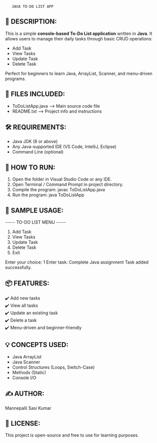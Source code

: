
       JAVA TO-DO LIST APP 

📌 DESCRIPTION:
--------------
This is a simple **console-based To-Do List application** written in **Java**. It allows users to manage their daily tasks through basic CRUD operations:
- Add Task
- View Tasks
- Update Task
- Delete Task

Perfect for beginners to learn Java, ArrayList, Scanner, and menu-driven programs.

📁 FILES INCLUDED:
------------------
- ToDoListApp.java  --> Main source code file
- README.txt        --> Project info and instructions

🛠 REQUIREMENTS:
----------------
- Java JDK (8 or above)
- Any Java-supported IDE (VS Code, IntelliJ, Eclipse)
- Command Line (optional)

🚀 HOW TO RUN:
--------------
1. Open the folder in Visual Studio Code or any IDE.
2. Open Terminal / Command Prompt in project directory.
3. Compile the program:
   javac ToDoListApp.java
4. Run the program:
   java ToDoListApp

🧪 SAMPLE USAGE:
----------------
----- TO-DO LIST MENU -----
1. Add Task
2. View Tasks
3. Update Task
4. Delete Task
5. Exit

Enter your choice: 1
Enter task: Complete Java assignment
Task added successfully.

📦 FEATURES:
------------
✔️ Add new tasks  
✔️ View all tasks  
✔️ Update an existing task  
✔️ Delete a task  
✔️ Menu-driven and beginner-friendly

💡 CONCEPTS USED:
-----------------
- Java ArrayList
- Java Scanner
- Control Structures (Loops, Switch-Case)
- Methods (Static)
- Console I/O

✍️ AUTHOR:
----------
Mannepalli Sasi Kumar

📄 LICENSE:
-----------
This project is open-source and free to use for learning purposes.

